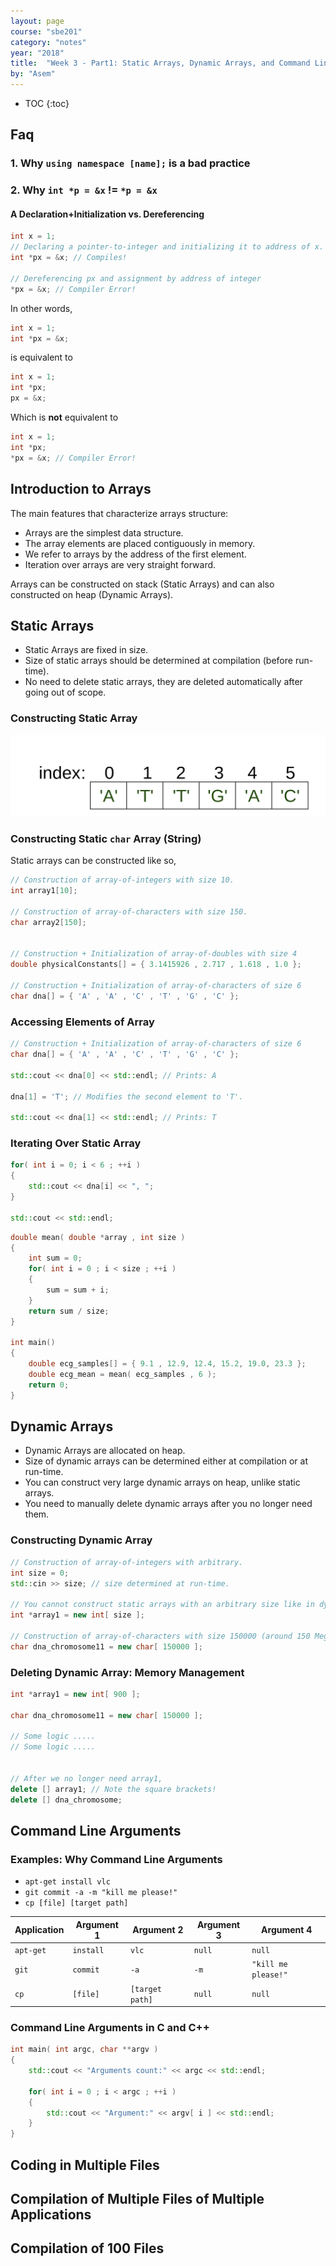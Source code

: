 ```yaml
---
layout: page
course: "sbe201"
category: "notes"
year: "2018"
title:  "Week 3 - Part1: Static Arrays, Dynamic Arrays, and Command Line Arguments"
by: "Asem"
---
```


* TOC
{:toc}

## Faq

### 1. Why `using namespace [name];` is a bad practice

### 2. Why `int *p = &x` != `*p = &x`

#### A Declaration+Initialization vs. Dereferencing

```c++
int x = 1;
// Declaring a pointer-to-integer and initializing it to address of x.
int *px = &x; // Compiles!

// Dereferencing px and assignment by address of integer
*px = &x; // Compiler Error!
```

In other words,

```c++
int x = 1;
int *px = &x;
```

is equivalent to

```c++
int x = 1;
int *px;
px = &x;
```

Which is **not** equivalent to

```c++
int x = 1;
int *px;
*px = &x; // Compiler Error!
```

## Introduction to Arrays

The main features that characterize arrays structure:

* Arrays are the simplest data structure.
* The array elements are placed contiguously in memory.
* We refer to arrays by the address of the first element.
* Iteration over arrays are very straight forward.

Arrays can be constructed on stack (Static Arrays) and can also constructed on heap (Dynamic Arrays).

## Static Arrays

* Static Arrays are fixed in size.
* Size of static arrays should be determined at compilation (before run-time).
* No need to delete static arrays, they are deleted automatically after going out of scope.

### Constructing Static Array

![](/gallery/dna_array.svg)

### Constructing Static `char` Array (String)

Static arrays can be constructed like so,

```c++
// Construction of array-of-integers with size 10.
int array1[10];

// Construction of array-of-characters with size 150.
char array2[150];


// Construction + Initialization of array-of-doubles with size 4
double physicalConstants[] = { 3.1415926 , 2.717 , 1.618 , 1.0 };

// Construction + Initialization of array-of-characters of size 6
char dna[] = { 'A' , 'A' , 'C' , 'T' , 'G' , 'C' };
```

### Accessing Elements of Array

```c++
// Construction + Initialization of array-of-characters of size 6
char dna[] = { 'A' , 'A' , 'C' , 'T' , 'G' , 'C' };

std::cout << dna[0] << std::endl; // Prints: A

dna[1] = 'T'; // Modifies the second element to 'T'.

std::cout << dna[1] << std::endl; // Prints: T
```

### Iterating Over Static Array

```c++
for( int i = 0; i < 6 ; ++i )
{
    std::cout << dna[i] << ", ";
}

std::cout << std::endl;
```

```c++
double mean( double *array , int size )
{
    int sum = 0;
    for( int i = 0 ; i < size ; ++i )
    {
        sum = sum + i;
    }
    return sum / size;
}

int main()
{
    double ecg_samples[] = { 9.1 , 12.9, 12.4, 15.2, 19.0, 23.3 };
    double ecg_mean = mean( ecg_samples , 6 );
    return 0;
}
```

## Dynamic Arrays

* Dynamic Arrays are allocated on heap.
* Size of dynamic arrays can be determined either at compilation or at run-time.
* You can construct very large dynamic arrays on heap, unlike static arrays.
* You need to manually delete dynamic arrays after you no longer need them.

### Constructing Dynamic Array

```c++
// Construction of array-of-integers with arbitrary.
int size = 0;
std::cin >> size; // size determined at run-time.

// You cannot construct static arrays with an arbitrary size like in dynamic array.
int *array1 = new int[ size ];

// Construction of array-of-characters with size 150000 (around 150 Mega Bytes in memory).
char dna_chromosome11 = new char[ 150000 ];
```

### Deleting Dynamic Array: Memory Management

```c++
int *array1 = new int[ 900 ];

char dna_chromosome11 = new char[ 150000 ];

// Some logic .....
// Some logic .....


// After we no longer need array1,
delete [] array1; // Note the square brackets!
delete [] dna_chromosome;
```

## Command Line Arguments

### Examples: Why Command Line Arguments

* `apt-get install vlc`
* `git commit -a -m "kill me please!"`
* `cp [file] [target path]`

| Application | Argument 1 | Argument 2 | Argument 3 | Argument 4 |
|-------------|------------|------------|------------|------------|
| `apt-get` | `install` | `vlc` | `null` | `null` |
| `git`  | `commit` | `-a` | `-m` | `"kill me please!"` |
| `cp` | `[file]` | `[target path]` | `null` | `null` |

### Command Line Arguments in C and C++

```c++
int main( int argc, char **argv )
{
    std::cout << "Arguments count:" << argc << std::endl;

    for( int i = 0 ; i < argc ; ++i )
    {
        std::cout << "Argument:" << argv[ i ] << std::endl;
    }
}
```

## Coding in Multiple Files

## Compilation of Multiple Files of Multiple Applications

## Compilation of 100 Files